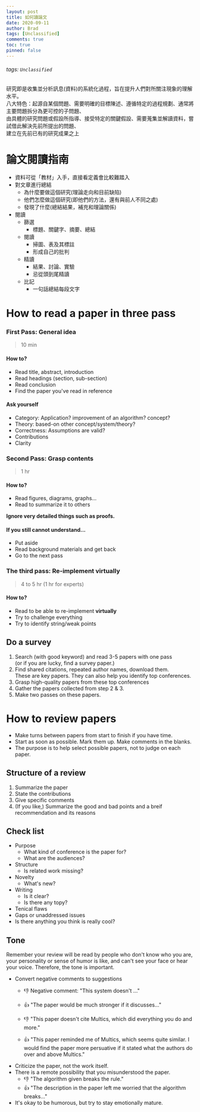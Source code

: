 ```yaml
---
layout: post
title: 如何讀論文
date: 2020-09-11
author: Brad
tags: [Unclassified]
comments: true
toc: true
pinned: false
---
```

###### tags: `Unclassified`
研究即是收集並分析訊息(資料)的系統化過程，旨在提升人們對所關注現象的理解水平。  
八大特色：起源自某個問題、需要明確的目標陳述、遵循特定的過程規劃、通常將主要問題拆分為更可控的子問題、  
由具體的研究問題或假設所指導、接受特定的關鍵假設、需要蒐集並解讀資料，嘗試借此解決先前所提出的問題、  
建立在先前已有的研究成果之上


<!-- more -->

# 論文閱讀指南

* 資料可從「教材」入手，直接看定義會比較難踏入
* 對文章進行總結
    * 為什麼要做這個研究(理論走向和目前缺陷)
    * 他們怎麼做這個研究(即他們的方法，還有與前人不同之處)
    * 發現了什麼(總結結果，補充和理論關係)
* 閱讀
    * 篩選
        * 標題、關鍵字、摘要、總結
    * 閱讀
        * 掃圖、表及其標註
        * 形成自己的批判
    * 精讀
        * 結果、討論、實驗
        * 忌從頭到尾精讀
    * 比記
        * 一句話總結每段文字

# How to read a paper in three pass
### First Pass: General idea  
> 10 min

#### How to?
* Read title, abstract, introduction
* Read headings (section, sub-section)
* Read conclusion
* Find the paper you've read in reference
#### Ask yourself
* Category: Application? improvement of an algorithm? concept?
* Theory: based-on other concept/system/theory?
* Correctness: Assumptions are valid?
* Contributions
* Clarity
### Second Pass: Grasp contents
> 1 hr

#### How to?
* Read figures, diagrams, graphs...
* Read to summarize it to others

**Ignore very detailed things such as proofs.**

#### If you still cannot understand...
* Put aside
* Read background materials and get back
* Go to the next pass

### The third pass: Re-implement virtually
> 4 to 5 hr (1 hr for experts)

#### How to?
* Read to be able to re-implement **virtually**
* Try to challenge everything
* Try to identify string/weak points

## Do a survey
1. Search (with good keyword) and read 3-5 papers with one pass  
(or if you are lucky, find a survey paper.)
2. Find shared citations, repeated author names, download them.  
These are key papers. They can also help you identify top conferences.
3. Grasp high-quality papers from these top conferences
4. Gather the papers collected from step 2 & 3.
5. Make two passes on these papers.

# How to review papers
* Make turns between papers from start to finish if you have time.
* Start as soon as possible. Mark them up. Make comments in the blanks.
* The purpose is to help select possible papers, not to judge on each paper.
## Structure of a review
1. Summarize the paper
2. State the contributions
3. Give specific comments
4. (If you like,) Summarize the good and bad points and a breif recommendation and its reasons

## Check list
* Purpose
    * What kind of conference is the paper for?
    * What are the audiences?
* Structure
    * Is related work missing?
* Novelty
    * What's new?
* Writing
    * Is it clear?
    * Is there any topy?
* Tenical flaws
* Gaps or unaddressed issues
* Is there anything you think is really cool?

## Tone
Remember your review will be read by people who don't know who you are, your personality or sense of humor is like, and can't see your face or hear your voice. Therefore, the tone is important.
 

* Convert negative comments to suggestions
    *  :thumbsdown: Negative comment: "This system doesn't ..."
    * :thumbsup: "The paper would be much stronger if it discusses..."

    * :thumbsdown: "This paper doesn't cite Multics, which did everything you do and more."
    * :thumbsup: "This paper reminded me of Multics, which seems quite similar. I would find the paper more persuative if it stated what the authors do over and above Multics."
* Criticize the paper, not the work itself.
* There is a remote possibility that you misunderstood the paper.
    * :thumbsdown: "The algorithm given breaks the rule."
    * :thumbsup: "The description in the paper left me worried that the algorithm breaks..."
* It's okay to be humorous, but try to stay emotionally mature.